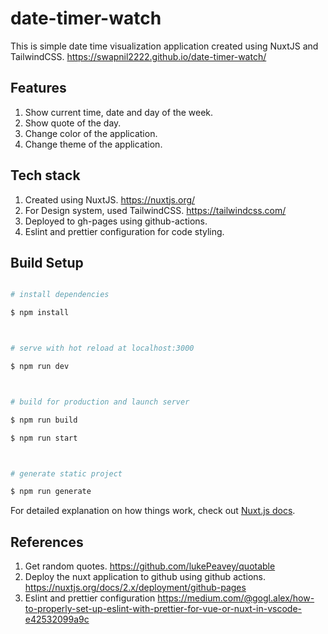 # date-timer-watch

This is simple date time visualization application created using NuxtJS and TailwindCSS.
https://swapnil2222.github.io/date-timer-watch/

## Features

1. Show current time, date and day of the week.
2. Show quote of the day.
3. Change color of the application.
4. Change theme of the application.

## Tech stack

1. Created using NuxtJS. https://nuxtjs.org/
2. For Design system, used TailwindCSS. https://tailwindcss.com/
3. Deployed to gh-pages using github-actions.
4. Eslint and prettier configuration for code styling.

## Build Setup

```bash

# install dependencies

$ npm install



# serve with hot reload at localhost:3000

$ npm run dev



# build for production and launch server

$ npm run build

$ npm run start



# generate static project

$ npm run generate

```

For detailed explanation on how things work, check out [Nuxt.js docs](https://nuxtjs.org).

## References

1. Get random quotes. https://github.com/lukePeavey/quotable
2. Deploy the nuxt application to github using github actions. https://nuxtjs.org/docs/2.x/deployment/github-pages
3. Eslint and prettier configuration https://medium.com/@gogl.alex/how-to-properly-set-up-eslint-with-prettier-for-vue-or-nuxt-in-vscode-e42532099a9c
